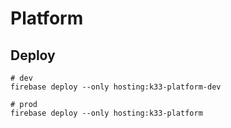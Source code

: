 # Platform

## Deploy

```shell
# dev
firebase deploy --only hosting:k33-platform-dev

# prod
firebase deploy --only hosting:k33-platform
```
